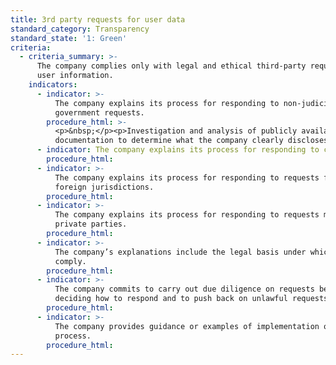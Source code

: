 ```yaml
---
title: 3rd party requests for user data
standard_category: Transparency
standard_state: '1: Green'
criteria:
  - criteria_summary: >-
      The company complies only with legal and ethical third-party requests for
      user information.
    indicators:
      - indicator: >-
          The company explains its process for responding to non-judicial
          government requests.
        procedure_html: >-
          <p>&nbsp;</p><p>Investigation and analysis of publicly available
          documentation to determine what the company clearly discloses.</p>
      - indicator: The company explains its process for responding to court orders.
        procedure_html:
      - indicator: >-
          The company explains its process for responding to requests from
          foreign jurisdictions.
        procedure_html:
      - indicator: >-
          The company explains its process for responding to requests made by
          private parties.
        procedure_html:
      - indicator: >-
          The company’s explanations include the legal basis under which it may
          comply.
        procedure_html:
      - indicator: >-
          The company commits to carry out due diligence on requests before
          deciding how to respond and to push back on unlawful requests.
        procedure_html:
      - indicator: >-
          The company provides guidance or examples of implementation of its
          process.
        procedure_html:
---
```


